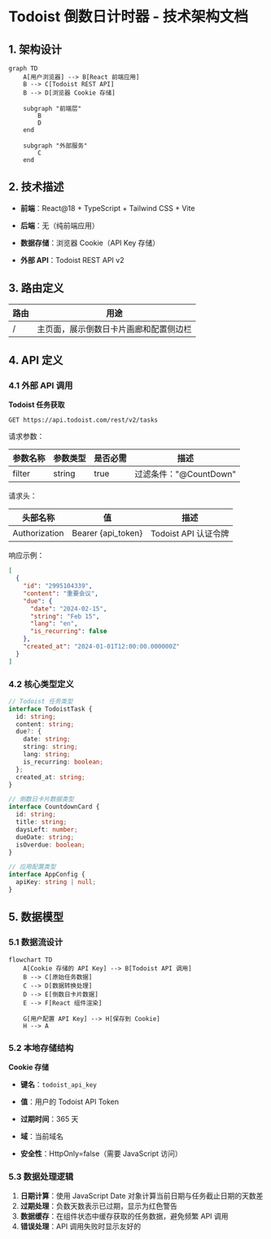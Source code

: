 # Todoist 倒数日计时器 - 技术架构文档

## 1. 架构设计

```mermaid
graph TD
    A[用户浏览器] --> B[React 前端应用]
    B --> C[Todoist REST API]
    B --> D[浏览器 Cookie 存储]
    
    subgraph "前端层"
        B
        D
    end
    
    subgraph "外部服务"
        C
    end
```

## 2. 技术描述

* **前端**：React\@18 + TypeScript + Tailwind CSS + Vite

* **后端**：无（纯前端应用）

* **数据存储**：浏览器 Cookie（API Key 存储）

* **外部 API**：Todoist REST API v2

## 3. 路由定义

| 路由 | 用途                  |
| -- | ------------------- |
| /  | 主页面，展示倒数日卡片画廊和配置侧边栏 |

## 4. API 定义

### 4.1 外部 API 调用

**Todoist 任务获取**

```
GET https://api.todoist.com/rest/v2/tasks
```

请求参数：

| 参数名称   | 参数类型   | 是否必需 | 描述                |
| ------ | ------ | ---- | ----------------- |
| filter | string | true | 过滤条件："@CountDown" |

请求头：

| 头部名称          | 值                   | 描述               |
| ------------- | ------------------- | ---------------- |
| Authorization | Bearer {api\_token} | Todoist API 认证令牌 |

响应示例：

```json
[
  {
    "id": "2995104339",
    "content": "重要会议",
    "due": {
      "date": "2024-02-15",
      "string": "Feb 15",
      "lang": "en",
      "is_recurring": false
    },
    "created_at": "2024-01-01T12:00:00.000000Z"
  }
]
```

### 4.2 核心类型定义

```typescript
// Todoist 任务类型
interface TodoistTask {
  id: string;
  content: string;
  due?: {
    date: string;
    string: string;
    lang: string;
    is_recurring: boolean;
  };
  created_at: string;
}

// 倒数日卡片数据类型
interface CountdownCard {
  id: string;
  title: string;
  daysLeft: number;
  dueDate: string;
  isOverdue: boolean;
}

// 应用配置类型
interface AppConfig {
  apiKey: string | null;
}
```

## 5. 数据模型

### 5.1 数据流设计

```mermaid
flowchart TD
    A[Cookie 存储的 API Key] --> B[Todoist API 调用]
    B --> C[原始任务数据]
    C --> D[数据转换处理]
    D --> E[倒数日卡片数据]
    E --> F[React 组件渲染]
    
    G[用户配置 API Key] --> H[保存到 Cookie]
    H --> A
```

### 5.2 本地存储结构

**Cookie 存储**

* **键名**：`todoist_api_key`

* **值**：用户的 Todoist API Token

* **过期时间**：365 天

* **域**：当前域名

* **安全性**：HttpOnly=false（需要 JavaScript 访问）

### 5.3 数据处理逻辑

1. **日期计算**：使用 JavaScript Date 对象计算当前日期与任务截止日期的天数差
2. **过期处理**：负数天数表示已过期，显示为红色警告
3. **数据缓存**：在组件状态中缓存获取的任务数据，避免频繁 API 调用
4. **错误处理**：API 调用失败时显示友好的

